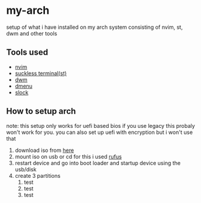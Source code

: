 # my-arch
setup of what i have installed on my arch system
consisting of nvim, st, dwm and other tools


## Tools used
  - [nvim](https://neovim.io/)
  - [suckless terminal(st)](https://st.suckless.org/)
  - [dwm](https://dwm.suckless.org/)
  - [dmenu](https://tools.suckless.org/dmenu/)
  - [slock](https://tools.suckless.org/slock/)
  
## How to setup arch

note: this setup only works for uefi based bios if you use legacy this probaly won't work for you.
you can also set up uefi with encryption but i won't use that

1. download iso from [here](https://archlinux.org/download/)
2. mount iso on usb or cd for this i used [rufus](https://rufus.ie)
3. restart device and go into boot loader and startup device using the usb/disk
4. create 3 partitions
    1. test
    2. test
    3. test
